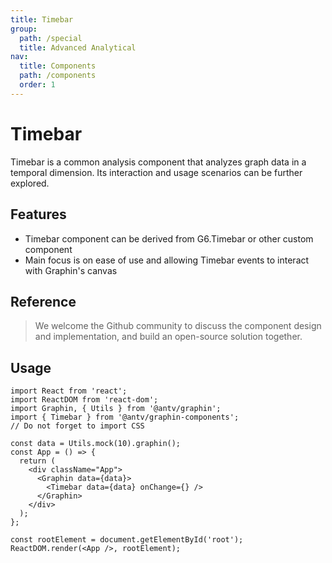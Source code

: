 ```yaml
---
title: Timebar
group:
  path: /special
  title: Advanced Analytical
nav:
  title: Components
  path: /components
  order: 1
---
```


# Timebar

Timebar is a common analysis component that analyzes graph data in a temporal dimension. Its interaction and usage scenarios can be further explored.

## Features

- Timebar component can be derived from G6.Timebar or other custom component
- Main focus is on ease of use and allowing Timebar events to interact with Graphin's canvas

## Reference

> We welcome the Github community to discuss the component design and implementation, and build an open-source solution together.

## Usage

```tsx | pure
import React from 'react';
import ReactDOM from 'react-dom';
import Graphin, { Utils } from '@antv/graphin';
import { Timebar } from '@antv/graphin-components';
// Do not forget to import CSS

const data = Utils.mock(10).graphin();
const App = () => {
  return (
    <div className="App">
      <Graphin data={data}>
        <Timebar data={data} onChange={} />
      </Graphin>
    </div>
  );
};

const rootElement = document.getElementById('root');
ReactDOM.render(<App />, rootElement);
```

